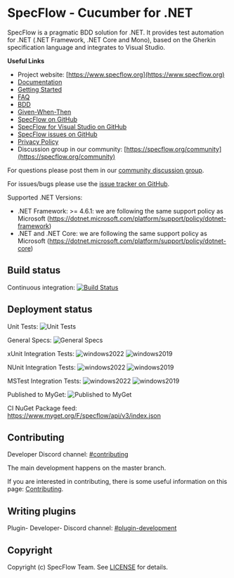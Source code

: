# SpecFlow - Cucumber for .NET

SpecFlow is a pragmatic BDD solution for .NET. It provides test automation for .NET (.NET Framework, .NET Core and Mono), based on the Gherkin specification language and integrates to Visual Studio.


**Useful Links**
- Project website: [https://www.specflow.org](https://www.specflow.org)
- [Documentation](https://specflow.org/documentation/)
- [Getting Started](https://specflow.org/getting-started/)
- [FAQ](https://specflow.org/documentation/FAQ/)
- [BDD](https://specflow.org/learn/bdd/)
- [Given-When-Then](https://specflow.org/learn/given-when-then-with-style/)
- [SpecFlow on GitHub](https://github.com/SpecFlowOSS/SpecFlow)
- [SpecFlow for Visual Studio on GitHub](https://github.com/SpecFlowOSS/SpecFlow.VisualStudio)
- [SpecFlow issues on GitHub](https://github.com/SpecFlowOSS/SpecFlow/issues)
- [Privacy Policy](https://specflow.org/privacy-policy/)
- Discussion group in our community: [https://specflow.org/community](https://specflow.org/community) 


For questions please post them in our [community discussion group](https://support.specflow.org/hc/en-us/community/topics).

For issues/bugs please use the [issue tracker on GitHub](https://github.com/SpecFlowOSS/SpecFlow/issues).

Supported .NET Versions:

- .NET Framework: >= 4.6.1: we are following the same support policy as Microsoft (<https://dotnet.microsoft.com/platform/support/policy/dotnet-framework>)
- .NET and .NET Core: we are following the same support policy as Microsoft (<https://dotnet.microsoft.com/platform/support/policy/dotnet-core>)

## Build status
Continuous integration: [![Build Status](https://dev.azure.com/specflow/SpecFlow/_apis/build/status/SpecFlow.CI?branchName=master)](https://dev.azure.com/specflow/SpecFlow/_build/latest?definitionId=2&branchName=master)

## Deployment status

Unit Tests: ![Unit Tests](https://vsrm.dev.azure.com/specflow/_apis/public/Release/badge/4d755a95-f4b3-45f5-abb5-aeccc2b85d15/15/80)

General Specs: ![General Specs](https://vsrm.dev.azure.com/specflow/_apis/public/Release/badge/4d755a95-f4b3-45f5-abb5-aeccc2b85d15/15/84)

xUnit Integration Tests: ![windows2022](https://vsrm.dev.azure.com/specflow/_apis/public/Release/badge/4d755a95-f4b3-45f5-abb5-aeccc2b85d15/15/81) ![windows2019](https://vsrm.dev.azure.com/specflow/_apis/public/Release/badge/4d755a95-f4b3-45f5-abb5-aeccc2b85d15/15/85)

NUnit Integration Tests: ![windows2022](https://vsrm.dev.azure.com/specflow/_apis/public/Release/badge/4d755a95-f4b3-45f5-abb5-aeccc2b85d15/15/82) ![windows2019](https://vsrm.dev.azure.com/specflow/_apis/public/Release/badge/4d755a95-f4b3-45f5-abb5-aeccc2b85d15/15/86)

MSTest Integration Tests: ![windows2022](https://vsrm.dev.azure.com/specflow/_apis/public/Release/badge/4d755a95-f4b3-45f5-abb5-aeccc2b85d15/15/83) ![windows2019](https://vsrm.dev.azure.com/specflow/_apis/public/Release/badge/4d755a95-f4b3-45f5-abb5-aeccc2b85d15/15/87)

Published to MyGet: ![Published to MyGet](https://specflow.vsrm.visualstudio.com/_apis/public/Release/badge/4d755a95-f4b3-45f5-abb5-aeccc2b85d15/1/5)

CI NuGet Package feed: https://www.myget.org/F/specflow/api/v3/index.json

## Contributing

Developer Discord channel:
[#contributing](https://go.specflow.org/join-contributing-on-discord)

The main development happens on the master branch.

If you are interested in contributing, there is some useful information on this page: [Contributing](https://github.com/SpecFlowOSS/SpecFlow/blob/master/CONTRIBUTING.md).

## Writing plugins 

Plugin- Developer- Discord channel: [#plugin-development](https://go.specflow.org/join-plugin-development-on-discord)

## Copyright

Copyright (c) SpecFlow Team. See [LICENSE](https://go.specflow.org/license) for details.
